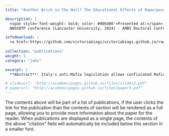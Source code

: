 ```yaml
---
title: "Another Brick in the Wall? The Educational Effects of Repurposed Mafia Properties"

description: |
  <span style='font-weight: bold; color: #006400'>Presented at:</span> 
  NWSSDTP conference (Lancaster University, 2024) - AMBS Doctoral Conference (University of Manchester, 2024) - CLEAN Unit (Bocconi University, 2024) - Women in State Capacity Conference (Oxford Martin School, 2025) - AYEM Online Seminars (2025) - UniMi-JEM 4th Junior Economics Meeting (2025) - University of Edinburgh - 9th Workshop on the Economics of Organised Crime (2025) - SAEe 2025 (scheduled)

infodownload: |
  <a href='https://github.com/victoriabiagi/victoriabiagi.github.io/raw/main/assets/JMP_VB.pdf' download style='font-style:italic; color:#006400; text-decoration:underline;'>Download here</a>
  
collection: "publications"
weight: 1
category: "jobs"

excerpt: |
  **Abstract**: Italy's anti-Mafia legislation allows confiscated Mafia properties to be converted into educational, cultural, and welfare facilities where local NGOs offer various social activities specifically targeting youth and other vulnerable groups. Although these activities aim to provide alternative role models and renovate formerly Mafia-controlled neighbourhoods, their educational effects remain unexplored. This study provides the first causal estimation of how exposure to these repurposed spaces affects students' dropout rates by changing their attitudes toward educational and criminal pathways. Using school-level geo-referenced data from 2011 to 2022 and exploiting the staggered timing of property reuse, I investigate changes in local dropout rates. Results reveal a significant reduction in dropout rates of approximately 30% relative to the mean for students near repurposed properties. The effects are not explained by gentrification, additional educational support, or civic engagement levels. Instead, these facilities reshape students' perception, reducing the appeal of Mafia networks while increasing the value of formal education.

# slidesurl: "http://academicpages.github.io/files/slides3.pdf"
# paperurl: "http://academicpages.github.io/files/paper3.pdf"
---
```


The contents above will be part of a list of publications, if the user clicks the link for the publication than the contents of section will be rendered as a full page, allowing you to provide more information about the paper for the reader. When publications are displayed as a single page, the contents of the above "citation" field will automatically be included below this section in a smaller font.
